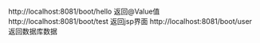 #####
http://localhost:8081/boot/hello        返回@Value值
http://localhost:8081/boot/test         返回jsp界面
http://localhost:8081/boot/user         返回数据库数据